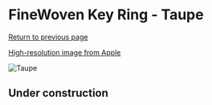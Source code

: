 # FineWoven Key Ring - Taupe

[Return to previous page](/airtag)

[High-resolution image from Apple](https://store.storeimages.cdn-apple.com/8756/as-images.apple.com/is/MT2L3?wid=4500&hei=4500&fmt=png)

<div style="width: 500px"><img src="/almost_uncompressed/MT2L3.webp" alt="Taupe"></div>

## Under construction
